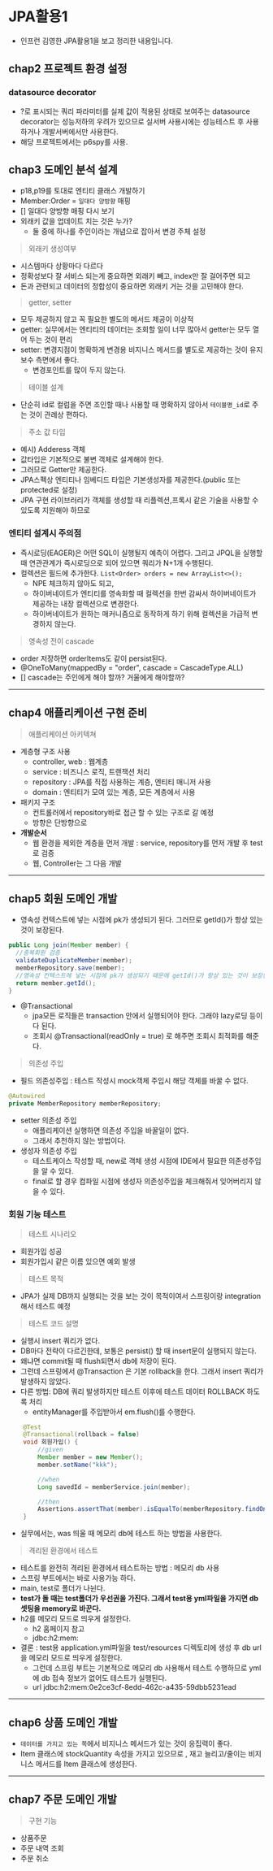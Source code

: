 # JPA활용1

- 인프런 김영한 JPA활용1을 보고 정리한 내용입니다.

## chap2 프로젝트 환경 설정

### datasource decorator

- ?로 표시되는 쿼리 파라미터를 실제 값이 적용된 상태로 보여주는 datasource decorator는 성능저하의 우려가 있으므로 
실서버 사용시에는 성능테스트 후 사용하거나 개발서버에서만 사용한다.
- 해당 프로젝트에서는 p6spy를 사용.

## chap3 도메인 분석 설계

- p18,p19를 토대로 엔티티 클래스 개발하기 
- Member:Order = `일대다 양방향` 매핑
- [] 일대다 양방향 매핑 다시 보기 
- 외래키 값을 업데이트 치는 것은 누가? 
  - 둘 중에 하나를 주인이라는 개념으로 잡아서 변경 주체 설정

> 외래키 생성여부 
- 시스템마다 상황마다 다르다
- 정확성보다 잘 서비스 되는게 중요하면 외래키 빼고, index만 잘 걸어주면 되고
- 돈과 관련되고 데이터의 정합성이 중요하면 외래키 거는 것을 고민해야 한다.

> getter, setter
- 모두 제공하지 않고 꼭 필요한 별도의 메서드 제공이 이상적
- getter: 실무에서는 엔티티의 데이터는 조회할 일이 너무 많아서 getter는 모두 열어 두는 것이 편리
- setter: 변경지점이 명확하게 변경용 비지니스 메서드를 별도로 제공하는 것이 유지보수 측면에서 좋다.
  - 변경포인트를 많이 두지 않는다.

> 테이블 설계
- 단순히 id로 컬럼을 주면 조인할 때나 사용할 때 명확하지 않아서 `테이블명_id`로 주는 것이 관례상 편하다.

> 주소 값 타입
- 예시) Adderess 객체 
- 값타입은 기본적으로 불변 객체로 설계해야 한다. 
- 그러므로 Getter만 제공한다.
- JPA스펙상 엔티티나 임베디드 타입은 기본생성자를 제공한다.(public 또는 protected로 설정)
- JPA 구현 라이브러리가 객체를 생성할 때 리플렉션,프록시 같은 기술을 사용할 수 있도록 지원해야 하므로

### 엔티티 설계시 주의점

- 즉시로딩(EAGER)은 어떤 SQL이 실행될지 예측이 어렵다. 그리고 JPQL을 실행할 때 연관관계가 즉시로딩으로 되어 있으면 쿼리가 N+1개 수행된다. 
- 컬렉션은 필드에 추가한다. `List<Order> orders = new ArrayList<>();`
  - NPE 체크하지 않아도 되고,
  - 하이버네이트가 엔티티를 영속화할 때 컬렉션을 한번 감싸서 하이버네이트가 제공하는 내장 컬렉션으로 변경한다. 
  - 하이버네이트가 원하는 매커니즘으로 동작하게 하기 위해 컬렉션을 가급적 변경하지 않는다. 

> 영속성 전이 cascade
- order 저장하면 orderItems도 같이 persist된다.
- @OneToMany(mappedBy = "order", cascade = CascadeType.ALL) 
- []  cascade는 주인에게 해야 할까? 거울에게 해야할까?

---

## chap4 애플리케이션 구현 준비

> 애플리케이션 아키텍쳐
- 계층형 구조 사용
  - controller, web : 웹계층
  - service : 비즈니스 로직, 트랜잭션 처리
  - repository : JPA를 직접 사용하는 계층, 엔티티 매니저 사용
  - domain : 엔티티가 모여 있는 계층, 모든 계층에서 사용
- 패키지 구조
  - 컨트롤러에서 repository바로 접근 할 수 있는 구조로 갈 예정
  - 방향은 단방향으로 
- **개발순서**
  - 웹 환경을 제외한 계층을 먼저 개발 : service, repository를 먼저 개발 후 test로 검증
  - 웹, Controller는 그 다음 개발

---

## chap5 회원 도메인 개발

- 영속성 컨텍스트에 넣는 시점에 pk가 생성되기 된다. 그러므로 getId()가 항상 있는 것이 보장된다.
```java
public Long join(Member member) {
  //중복회원 검증
  validateDuplicateMember(member);
  memberRepository.save(member);
  //영속성 컨텍스트에 넣는 시점에 pk가 생성되기 때문에 getId()가 항상 있는 것이 보장된다.
  return member.getId(); 
}
```
- @Transactional 
  - jpa모든 로직들은 transaction 안에서 실행되어야 한다. 그래야 lazy로딩 등이 다 된다.
  - 조회시 @Transactional(readOnly = true) 로 해주면 조회시 최적화를 해준다.

> 의존성 주입
- 필드 의존성주입 :  테스트 작성시 mock객체 주입시 해당 객체를 바꿀 수 없다.
```java
@Autowired
private MemberRepository memberRepository;
```
- setter 의존성 주입
  - 애플리케이션 실행하면 의존성 주입을 바꿀일이 없다.
  - 그래서 추천하지 않는 방법이다.
- 생성자 의존성 주입
  - 테스트케이스 작성할 때, new로 객체 생성 시점에 IDE에서 필요한 의존성주입을 알 수 있다.
  - final로 할 경우 컴파일 시점에 생성자 의존성주입을 체크해줘서 잊어버리지 않을 수 있다.

### 회원 기능 테스트

> 테스트 시나리오
- 회원가입 성공
- 회원가입시 같은 이름 있으면 예외 발생

> 테스트 목적
- JPA가 실제 DB까지 실행되는 것을 보는 것이 목적이여서 스프링이랑 integration해서 테스트 예정

> 테스트 코드 설명

- 실행시 insert 쿼리가 없다.
- DB마다 전략이 다르긴한데, 보통은 persist() 할 때 insert문이 실행되지 않는다.
- 왜냐면 commit될 때 flush되면서 db에 저장이 된다.
- 그런데 스프링에서 @Transaction 은 기본 rollback을 한다. 그래서 insert 쿼리가 발생하지 않았다.
- 다른 방법: DB에 쿼리 발생하지만 테스트 이후에 테스트 데이터 ROLLBACK 하도록 처리 
  - entityManager를 주입받아서 em.flush()를 수행한다.
```java
    @Test
    @Transactional(rollback = false)
	void 회원가입() {
		//given
		Member member = new Member();
		member.setName("kkk");

		//when
		Long savedId = memberService.join(member);

		//then
		Assertions.assertThat(member).isEqualTo(memberRepository.findOne(savedId));
	}
```

- 실무에서는, was 띄울 때  메모리 db에 테스트 하는 방법을 사용한다.

> 격리된 환경에서 테스트
- 테스트를 완전히 격리된 환경에서 테스트하는 방법 : 메모리 db 사용
- 스프링 부트에서는 바로 사용가능 하다.  
- main, test로 폴더가 나뉜다. 
- **test가 돌 때는 test폴더가 우선권을 가진다. 그래서 test용 yml파일을 가지면 db셋팅을 memory로 바꾼다.**
- h2를 메모리 모드로 띄우게 설정한다.
  - h2 홈페이지 참고 
  - jdbc:h2:mem:<databaseName>
- 결론 : test용 application.yml파일을 test/resources 디렉토리에 생성 후 db url을 메모리 모드로 띄우게 설정한다.
  - 그런데 스프링 부트는 기본적으로 메모리 db 사용해서 테스트 수행하므로 yml에 db 접속 정보가 없어도 테스트가 실행된다.
  - url jdbc:h2:mem:0e2ce3cf-8edd-462c-a435-59dbb5231ead

---

## chap6 상품 도메인 개발

- `데이터를 가지고 있는 쪽`에서 비지니스 메서드가 있는 것이 응집력이 좋다.
- Item 클래스에 stockQuantity 속성을 가지고 있으므로 , 재고 늘리고/줄이는 비지니스 메서드를 Item 클래스에 생성한다.

---

## chap7 주문 도메인 개발

> 구현 기능
- 상품주문
- 주문 내역 조회
- 주문 취소

